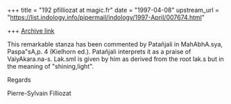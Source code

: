 +++
title = "192 pfilliozat at magic.fr"
date = "1997-04-08"
upstream_url = "https://list.indology.info/pipermail/indology/1997-April/007674.html"

+++
[Archive link](https://list.indology.info/pipermail/indology/1997-April/007674.html)


This remarkable stanza has been commented by Patañjali in MahAbhA.sya,
Paspa"sA,p. 4 (Kielhorn ed.). Patañjali interprets it as a praise of
VaiyAkara.na-s. Lak.smI is given by him as derived from the root lak.s but
in the meaning of "shining,light".

Regards

Pierre-Sylvain Filliozat






